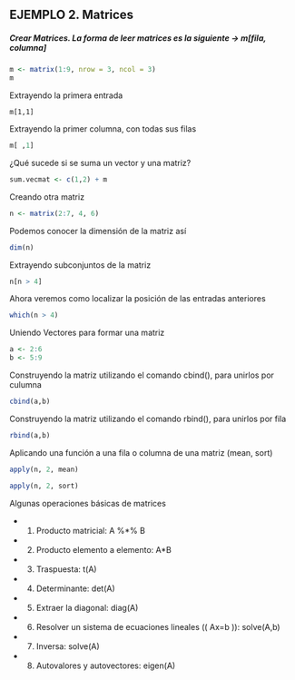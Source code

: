 ##      EJEMPLO 2. Matrices
##### Crear Matrices. La forma de leer matrices es la siguiente -> m[fila, columna]
```R
m <- matrix(1:9, nrow = 3, ncol = 3)
m
```
Extrayendo la primera entrada
``` RR
m[1,1]
```

Extrayendo la primer columna, con todas sus filas
```R
m[ ,1]
```
¿Qué sucede si se suma un vector y una matriz?
```R
sum.vecmat <- c(1,2) + m
```

Creando otra matriz
```R
n <- matrix(2:7, 4, 6)
```
Podemos conocer la dimensión de la matriz así 
```R
dim(n)
```

Extrayendo subconjuntos de la matriz
```R
n[n > 4] 
```

Ahora veremos como localizar la posición de las entradas anteriores
```R
which(n > 4)
```

Uniendo Vectores para formar una matriz
```R
a <- 2:6
b <- 5:9
```
Construyendo la matriz utilizando el comando cbind(), para unirlos por culumna
```R
cbind(a,b)
```

Construyendo la matriz utilizando el comando rbind(), para unirlos por fila
```R
rbind(a,b)
```
Aplicando una función a una fila o columna de una matriz (mean, sort) 
```R
apply(n, 2, mean)

apply(n, 2, sort)
```

Algunas operaciones básicas de matrices 
   - 1. Producto matricial: A %*% B
   - 2. Producto elemento a elemento: A*B
   - 3. Traspuesta: t(A)  
   - 4. Determinante: det(A)
   - 5. Extraer la diagonal: diag(A)
   - 6. Resolver un sistema de ecuaciones lineales (\( Ax=b \)): solve(A,b)
   - 7. Inversa: solve(A)
   - 8. Autovalores y autovectores: eigen(A)
